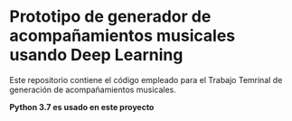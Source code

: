 # Prototipo de generador de acompañamientos musicales usando Deep Learning

Este repositorio contiene el código empleado para el Trabajo Temrinal de generación de acompañamientos musicales.

**Python 3.7 es usado en este proyecto**

